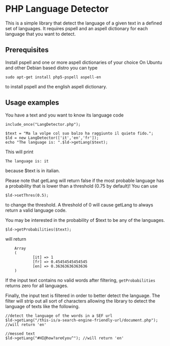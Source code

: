 # PHP Language Detector
This is a simple library that detect the language of a given text in a defined set of languages.
It requires pspell and an aspell dictionary for each language that you want to detect.

## Prerequisites
Install pspell and one or more aspell dictionaries of your choice
On Ubuntu and other Debian based distro you can type

	sudo apt-get install php5-pspell aspell-en

to install pspell and the english aspell dictionary.

## Usage examples
You have a text and you want to know its language code

	include_once("LangDetector.php");
	
	$text = "Ma la volpe col suo balzo ha raggiunto il quieto fido.";
	$ld = new LangDetector(['it','en','fr']);
	echo "The language is: ".$ld->getLang($text);

This will print

	The language is: it

because $text is in italian.

Please note that getLang will return false if the most probable language has a probability that is lower than a threshold (0.75 by default)!
You can use

	$ld->setThres(0.5);

to change the threshold. A threshold of 0 will cause getLang to always return a valid language code.

You may be interested in the probability of $text to be any of the languages.

	$ld->getProbabilities($text);

will return

        Array
        (
                [it] => 1
                [fr] => 0.45454545454545
                [en] => 0.36363636363636
        )

If the input text contains no valid words after filtering, `getProbabilities` returns
zero for all languages.

Finally, the input text is filtered in order to better detect the language.
The filter will strip out all sort of characters allowing the library to detect the language of texts like the following.

	//detect the language of the words in a SEF url
	$ld->getLang("/this-is/a-search-engine-friendly-url/document.php"); //will return 'en'

	//messed text
	$ld->getLang("#HI@how?are€you^"); //will return 'en'

